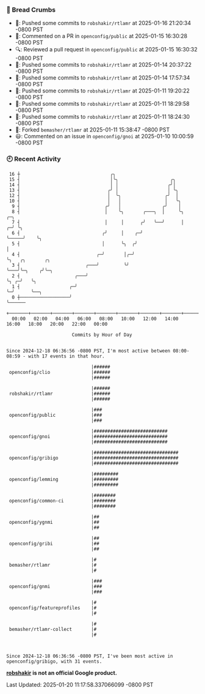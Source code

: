 ### 🍞 Bread Crumbs

 * 🚢: Pushed some commits to `robshakir/rtlamr` at 2025-01-16 21:20:34 -0800 PST
 * 💬: Commented on a PR in  `openconfig/public` at 2025-01-15 16:30:28 -0800 PST
 * 🔍: Reviewed a pull request in  `openconfig/public` at 2025-01-15 16:30:32 -0800 PST
 * 🚢: Pushed some commits to `robshakir/rtlamr` at 2025-01-14 20:37:22 -0800 PST
 * 🚢: Pushed some commits to `robshakir/rtlamr` at 2025-01-14 17:57:34 -0800 PST
 * 🚢: Pushed some commits to `robshakir/rtlamr` at 2025-01-11 19:20:22 -0800 PST
 * 🚢: Pushed some commits to `robshakir/rtlamr` at 2025-01-11 18:29:58 -0800 PST
 * 🚢: Pushed some commits to `robshakir/rtlamr` at 2025-01-11 18:24:30 -0800 PST
 * 🍴: Forked `bemasher/rtlamr` at 2025-01-11 15:38:47 -0800 PST
 * 😃: Commented on an issue in `openconfig/gnoi` at 2025-01-10 10:00:59 -0800 PST

### 🕘 Recent Activity
```
 16 ┼                                 ╭╮
 15 ┤                                 │╰╮                   ╭╮
 14 ┤                                 │ │                  ╭╯│
 13 ┤                                ╭╯ │                  │ ╰╮
 12 ┤                                │  ╰╮                ╭╯  │
 10 ┤                                │   │                │   ╰╮
  9 ┤                               ╭╯   │               ╭╯    │
  8 ┤                               │    ╰╮       ╭───╮  │     ╰╮       ╭─╮
  7 ┤                               │     │      ╭╯   ╰──╯      │     ╭─╯ ╰╮
  6 ┤                              ╭╯     │    ╭─╯              ╰─────╯    ╰╮
  5 ┤                              │      ╰╮  ╭╯                            │
  4 ┤                            ╭─╯       │╭─╯                             ╰╮   ╭╮       ╭╮
  3 ┤                        ╭───╯         ╰╯                                ╰───╯╰─╮    ╭╯╰─╮
  2 ┤                    ╭───╯                                                      ╰╮ ╭─╯   ╰╮
  1 ┤                  ╭─╯                                                           ╰─╯      ╰──╮
  0 ┼──────────────────╯                                                                         ╰──────
    +───────+───────+───────+───────+───────+───────+───────+───────+───────+───────+───────+───────+────
  00:00   02:00   04:00   06:00   08:00   10:00   12:00   14:00   16:00   18:00   20:00   22:00   00:00   

						Commits by Hour of Day


Since 2024-12-18 06:36:56 -0800 PST, I'm most active between 08:00-08:59 - with 17 events in that hour.

```



```
                               |######
 openconfig/clio               |######
                               |######

                               |######
 robshakir/rtlamr              |######
                               |######

                               |###
 openconfig/public             |###
                               |###

                               |###########################
 openconfig/gnoi               |###########################
                               |###########################

                               |###############################
 openconfig/gribigo            |###############################
                               |###############################

                               |#########
 openconfig/lemming            |#########
                               |#########

                               |########
 openconfig/common-ci          |########
                               |########

                               |##
 openconfig/ygnmi              |##
                               |##

                               |##
 openconfig/gribi              |##
                               |##

                               |#
 bemasher/rtlamr               |#
                               |#

                               |###
 openconfig/gnmi               |###
                               |###

                               |#
 openconfig/featureprofiles    |#
                               |#

                               |#
 bemasher/rtlamr-collect       |#
                               |#



Since 2024-12-18 06:36:56 -0800 PST, I've been most active in openconfig/gribigo, with 31 events.

```
**[robshakir](mailto:robjs@google.com) is not an official Google product.**  


Last Updated: 2025-01-20 11:17:58.337066099 -0800 PST
